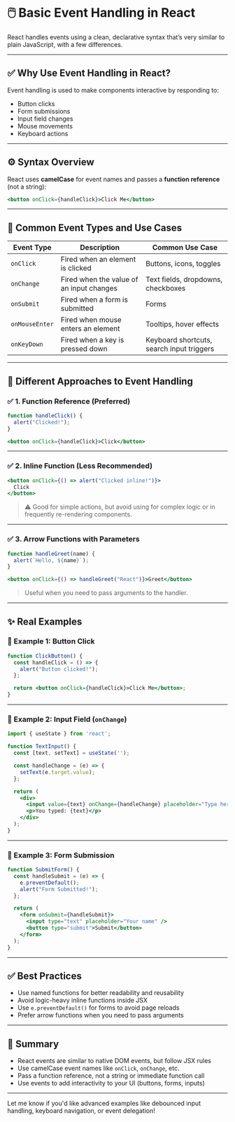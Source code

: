 # 🖱️ Basic Event Handling in React

React handles events using a clean, declarative syntax that’s very similar to plain JavaScript, with a few differences.

---

## ✅ Why Use Event Handling in React?

Event handling is used to make components interactive by responding to:

- Button clicks
- Form submissions
- Input field changes
- Mouse movements
- Keyboard actions

---

## ⚙️ Syntax Overview

React uses **camelCase** for event names and passes a **function reference** (not a string):

```jsx
<button onClick={handleClick}>Click Me</button>
```

---

## 🧠 Common Event Types and Use Cases

| Event Type     | Description                                | Common Use Case                          |
|----------------|--------------------------------------------|-------------------------------------------|
| `onClick`      | Fired when an element is clicked           | Buttons, icons, toggles                  |
| `onChange`     | Fired when the value of an input changes   | Text fields, dropdowns, checkboxes       |
| `onSubmit`     | Fired when a form is submitted             | Forms                                     |
| `onMouseEnter` | Fired when mouse enters an element         | Tooltips, hover effects                   |
| `onKeyDown`    | Fired when a key is pressed down           | Keyboard shortcuts, search input triggers|

---

## 🔁 Different Approaches to Event Handling

### ✅ 1. Function Reference (Preferred)

```jsx
function handleClick() {
  alert("Clicked!");
}

<button onClick={handleClick}>Click</button>
```

---

### ✅ 2. Inline Function (Less Recommended)

```jsx
<button onClick={() => alert("Clicked inline!")}>
  Click
</button>
```

> ⚠️ Good for simple actions, but avoid using for complex logic or in frequently re-rendering components.

---

### ✅ 3. Arrow Functions with Parameters

```jsx
function handleGreet(name) {
  alert(`Hello, ${name}`);
}

<button onClick={() => handleGreet("React")}>Greet</button>
```

> Useful when you need to pass arguments to the handler.

---

## ✨ Real Examples

### 📌 Example 1: Button Click

```jsx
function ClickButton() {
  const handleClick = () => {
    alert("Button clicked!");
  };

  return <button onClick={handleClick}>Click Me</button>;
}
```

---

### 📌 Example 2: Input Field (`onChange`)

```jsx
import { useState } from 'react';

function TextInput() {
  const [text, setText] = useState('');

  const handleChange = (e) => {
    setText(e.target.value);
  };

  return (
    <div>
      <input value={text} onChange={handleChange} placeholder="Type here" />
      <p>You typed: {text}</p>
    </div>
  );
}
```

---

### 📌 Example 3: Form Submission

```jsx
function SubmitForm() {
  const handleSubmit = (e) => {
    e.preventDefault();
    alert("Form Submitted!");
  };

  return (
    <form onSubmit={handleSubmit}>
      <input type="text" placeholder="Your name" />
      <button type="submit">Submit</button>
    </form>
  );
}
```

---

## ✅ Best Practices

- Use named functions for better readability and reusability
- Avoid logic-heavy inline functions inside JSX
- Use `e.preventDefault()` for forms to avoid page reloads
- Prefer arrow functions when you need to pass arguments

---

## 🧪 Summary

- React events are similar to native DOM events, but follow JSX rules
- Use camelCase event names like `onClick`, `onChange`, etc.
- Pass a function reference, not a string or immediate function call
- Use events to add interactivity to your UI (buttons, forms, inputs)

---

Let me know if you'd like advanced examples like debounced input handling, keyboard navigation, or event delegation!
